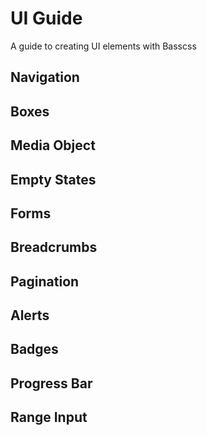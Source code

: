 # UI Guide
A guide to creating UI elements with Basscss

## Navigation
## Boxes
## Media Object
## Empty States
## Forms
## Breadcrumbs
## Pagination
## Alerts
## Badges
## Progress Bar
## Range Input
## Button Groups
## Input Groups
## Dropdowns
## Tooltips
## Popovers
## Modals
## Media Players
## Carousel Alternatives

